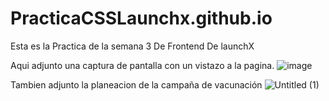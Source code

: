 # PracticaCSSLaunchx.github.io
Esta es la Practica de la semana 3 De Frontend De launchX

Aqui adjunto una captura de pantalla con un vistazo a la pagina.
![image](https://user-images.githubusercontent.com/88946816/159147949-c20d2782-5c1b-466c-bfec-e9acd0d40a58.png)

Tambien adjunto la planeacion de la campaña de vacunación
![Untitled (1)](https://user-images.githubusercontent.com/88946816/159147965-fe3019a7-d17b-40f8-a3bd-03336a6aa682.jpg)
